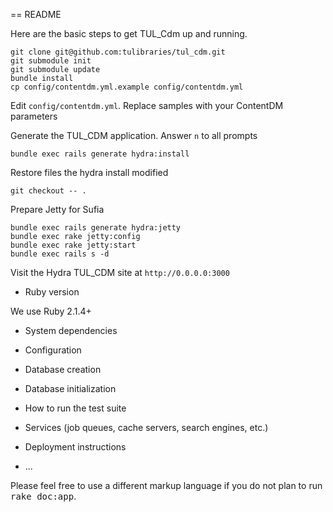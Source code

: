 == README

Here are the basic steps to get TUL_Cdm up and running.

    git clone git@github.com:tulibraries/tul_cdm.git
    git submodule init
    git submodule update
    bundle install
    cp config/contentdm.yml.example config/contentdm.yml

Edit `config/contentdm.yml`. Replace samples with your ContentDM parameters

Generate the TUL_CDM application. Answer `n` to all prompts

    bundle exec rails generate hydra:install

Restore files the hydra install modified

    git checkout -- .

Prepare Jetty for Sufia

    bundle exec rails generate hydra:jetty
    bundle exec rake jetty:config
    bundle exec rake jetty:start
    bundle exec rails s -d

Visit the Hydra TUL_CDM site at `http://0.0.0.0:3000`

* Ruby version

We use Ruby 2.1.4+

* System dependencies

* Configuration

* Database creation

* Database initialization

* How to run the test suite

* Services (job queues, cache servers, search engines, etc.)

* Deployment instructions

* ...


Please feel free to use a different markup language if you do not plan to run
<tt>rake doc:app</tt>.
